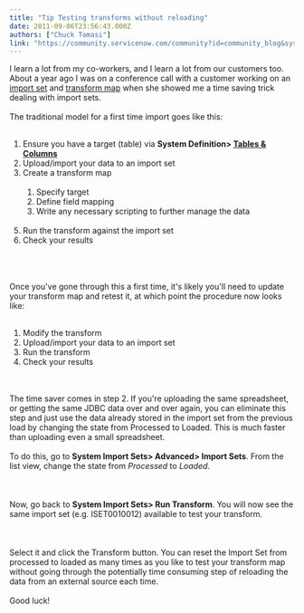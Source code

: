 ```yaml
---
title: "Tip Testing transforms without reloading"
date: 2011-09-06T23:56:43.000Z
authors: ["Chuck Tomasi"]
link: "https://community.servicenow.com/community?id=community_blog&sys_id=ed4deee5dbd0dbc01dcaf3231f9619c2"
---
```

<p>I learn a lot from my co-workers, and I learn a lot from our customers too. About a year ago I was on a conference call with a customer working on an <a title="ki.service-now.com/index.php?title=Import_Sets" href="http://wiki.service-now.com/index.php?title=Import_Sets">import set</a> and <a title="ki.service-now.com/index.php?title=Creating_New_Transform_Maps" href="http://wiki.service-now.com/index.php?title=Creating_New_Transform_Maps">transform map</a> when she showed me a time saving trick dealing with import sets.<br /><!--break--><br />The traditional model for a first time import goes like this:<br /><br /><ol><li>Ensure you have a target (table) via <b>System Definition&gt; <a title="ki.service-now.com/index.php?title=Table_Administration" href="http://wiki.service-now.com/index.php?title=Table_Administration">Tables &amp; Columns</a></b></li><li>Upload/import your data to an import set</li><li>Create a transform map</li><li style="list-style: none"><br /><ol><li>Specify target</li><li>Define field mapping</li><li>Write any necessary scripting to further manage the data</li></ol><br /></li><li>Run the transform against the import set</li><li>Check your results</li></ol><br /><center><img  alt="" class="jive-image" src="b96bc80adb909704ed6af3231f9619b3.iix" border="0" /></center><br /><br />Once you've gone through this a first time, it's likely you'll need to update your transform map and retest it, at which point the procedure now looks like:<br /><br /><ol><li>Modify the transform</li><li>Upload/import your data to an import set</li><li>Run the transform</li><li>Check your results</li></ol><br /><br />The time saver comes in step 2. If you're uploading the same spreadsheet, or getting the same JDBC data over and over again, you can eliminate this step and just use the data already stored in the import set from the previous load by changing the state from Processed to Loaded. This is much faster than uploading even a small spreadsheet.<br /><br />To do this, go to <b>System Import Sets&gt; Advanced&gt; Import Sets</b>. From the list view, change the state from <i>Processed</i> to <i>Loaded</i>. <br /><br /><center><img  alt="" class="jive-image" src="4bd6ef79db5493049c9ffb651f96198f.iix" border="0" /></center><br /><br />Now, go back to <b>System Import Sets&gt; Run Transform</b>. You will now see the same import set (e.g. ISET0010012) available to test your transform.<br /><br /><center><img  alt="" class="jive-image" src="72d4150adb981b04ed6af3231f96195b.iix" border="0" /></center><br /><br />Select it and click the Transform button. You can reset the Import Set from processed to loaded as many times as you like to test your transform map without going through the potentially time consuming step of reloading the data from an external source each time.<br /><br />Good luck!</p>